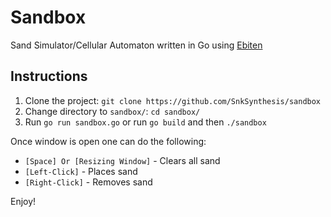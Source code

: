 # Sandbox
Sand Simulator/Cellular Automaton written in Go using [Ebiten](https://github.com/hajimehoshi/ebiten)

## Instructions

1. Clone the project: `git clone https://github.com/SnkSynthesis/sandbox`
2. Change directory to `sandbox/`: `cd sandbox/`
3. Run `go run sandbox.go` or run `go build` and then `./sandbox`

Once window is open one can do the following:

* `[Space] Or [Resizing Window]` - Clears all sand
* `[Left-Click]` - Places sand
* `[Right-Click]` - Removes sand

Enjoy!
